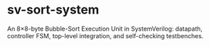 # sv-sort-system
An 8×8-byte Bubble-Sort Execution Unit in SystemVerilog: datapath, controller FSM, top-level integration, and self-checking testbenches.
